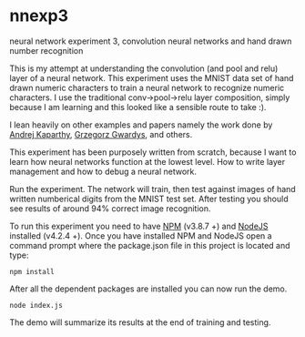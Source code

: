 # nnexp3
neural network experiment 3, convolution neural networks and hand drawn number recognition

This is my attempt at understanding the convolution (and pool and relu) layer of a neural network. This experiment uses the MNIST data set of hand drawn numeric characters to train a neural network to recognize numeric characters. I use the traditional conv->pool->relu layer composition, simply because I am learning and this looked like a sensible route to take :). 

I lean heavily on other examples and papers namely the work done by [Andrej Kaparthy](https://github.com/karpathy), [Grzegorz Gwardys](https://grzegorzgwardys.wordpress.com/2016/04/22/8/), and others.

This experiment has been purposely written from scratch, because I want to learn how neural networks function at the lowest level. How to write layer management and how to debug a neural network. 

Run the experiment. The network will train, then test against images of hand written numberical digits from the MNIST test set. After testing you should see results of around 94% correct image recognition.

To run this experiment you need to have [NPM](https://www.npmjs.com/) (v3.8.7 +) and [NodeJS](https://nodejs.org) installed (v4.2.4 +). 
Once you have installed NPM and NodeJS open a command prompt where the package.json file in this project is located and type: 

`npm install`

After all the dependent packages are installed you can now run the demo.

`node index.js`

The demo will summarize its results at the end of training and testing.
